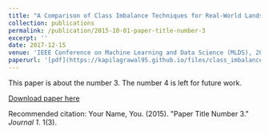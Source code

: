 ```yaml
---
title: "A Comparison of Class Imbalance Techniques for Real-World Landslide Predictions"
collection: publications
permalink: /publication/2015-10-01-paper-title-number-3
excerpt: ''
date: 2017-12-15
venue: 'IEEE Conference on Machine Learning and Data Science (MLDS), 2017.'
paperurl: '[pdf](https://kapilagrawal95.github.io/files/class_imbalance.pdf)'
---
```

This paper is about the number 3. The number 4 is left for future work.

[Download paper here](http://academicpages.github.io/files/paper3.pdf)

Recommended citation: Your Name, You. (2015). "Paper Title Number 3." <i>Journal 1</i>. 1(3).
